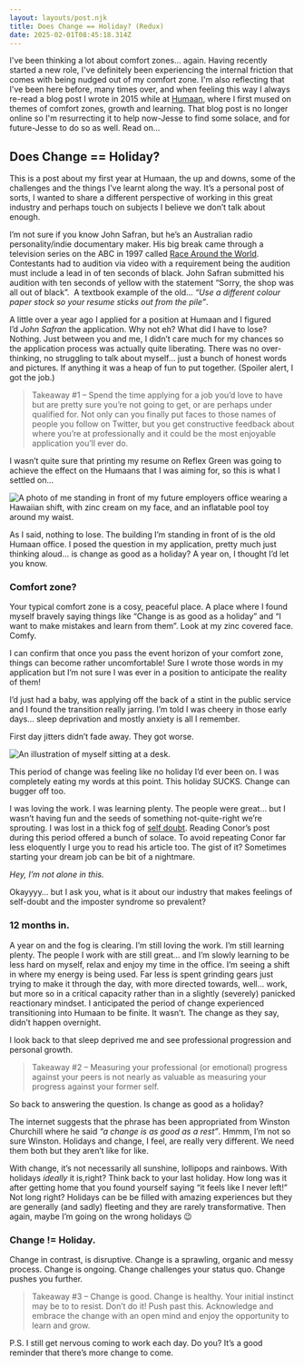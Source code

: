 ```yaml
---
layout: layouts/post.njk
title: Does Change == Holiday? (Redux)
date: 2025-02-01T08:45:18.314Z
---
```

I've been thinking a lot about comfort zones... again. Having recently started a new role, I've definitely been experiencing the internal friction that comes with being nudged out of my comfort zone. I'm also reflecting that I've been here before, many times over, and when feeling this way I always re-read a blog post I wrote in 2015 while at [Humaan](https://humaan.com/), where I first mused on themes of comfort zones, growth and learning. That blog post is no longer online so I'm resurrecting it to help now-Jesse to find some solace, and for future-Jesse to do so as well. Read on...

## Does Change == Holiday?

This is a post about my first year at Humaan, the up and downs, some of the challenges and the things I’ve learnt along the way. It’s a personal post of sorts, I wanted to share a different perspective of working in this great industry and perhaps touch on subjects I believe we don’t talk about enough.

I’m not sure if you know John Safran, but he’s an Australian radio personality/indie documentary maker. His big break came through a television series on the ABC in 1997 called [Race Around the World](https://www.youtube.com/watch?v=s4n3UpCIQ7o&ab_channel=RobertWood). Contestants had to audition via video with a requirement being the audition must include a lead in of ten seconds of black. John Safran submitted his audition with ten seconds of yellow with the statement “Sorry, the shop was all out of black”.  A textbook example of the old… *“Use a different colour paper stock so your resume sticks out from the pile”*.

A little over a year ago I applied for a position at Humaan and I figured I’d *John Safran* the application. Why not eh? What did I have to lose? Nothing. Just between you and me, I didn’t care much for my chances so the application process was actually quite liberating. There was no over-thinking, no struggling to talk about myself… just a bunch of honest words and pictures. If anything it was a heap of fun to put together. (Spoiler alert, I got the job.)

> Takeaway #1 – Spend the time applying for a job you’d love to have but are pretty sure you’re not going to get, or are perhaps under qualified for. Not only can you finally put faces to those names of people you follow on Twitter, but you get constructive feedback about where you’re at professionally and it could be the most enjoyable application you’ll ever do.

I wasn’t quite sure that printing my resume on Reflex Green was going to achieve the effect on the Humaans that I was aiming for, so this is what I settled on…

![A photo of me standing in front of my future employers office wearing a Hawaiian shift, with zinc cream on my face, and an inflatable pool toy around my waist. ](/images/change-v2.jpg "Hawaiian Shirt. Inflatable pool toy. Zinc cream. Suitcase. You can’t see it but I’m wearing flippers too.")

As I said, nothing to lose. The building I’m standing in front of is the old Humaan office. I posed the question in my application, pretty much just thinking aloud… is change as good as a holiday? A year on, I thought I’d let you know.

### Comfort zone?

Your typical comfort zone is a cosy, peaceful place. A place where I found myself bravely saying things like “Change is as good as a holiday” and “I want to make mistakes and learn from them”. Look at my zinc covered face. Comfy.

I can confirm that once you pass the event horizon of your comfort zone, things can become rather uncomfortable! Sure I wrote those words in my application but I’m not sure I was ever in a position to anticipate the reality of them!

I’d just had a baby, was applying off the back of a stint in the public service and I found the transition really jarring. I’m told I was cheery in those early days… sleep deprivation and mostly anxiety is all I remember.

First day jitters didn’t fade away. They got worse.

![An illustration of myself sitting at a desk.](/images/change-holiday.png "*I know nothing in comparison to these other Humaans. How did I even land this job? Was it just the Hawaiian shirt? Am I a gimmick hire? Aaaarrggh.")

This period of change was feeling like no holiday I’d ever been on. I was completely eating my words at this point. This holiday SUCKS. Change can bugger off too.

I was loving the work. I was learning plenty. The people were great… but I wasn’t having fun and the seeds of something not-quite-right we’re sprouting. I was lost in a thick fog of [self doubt](https://web.archive.org/web/20160301185213/https://signalvnoise.com/posts/3782-the-joy-and-a-good-dose-of-pain-of-my-first-few-months-at-basecamp "The joy (and a good dose of pain) of my first few months at Basecamp"). Reading Conor’s post during this period offered a bunch of solace. To avoid repeating Conor far less eloquently I urge you to read his article too. The gist of it? Sometimes starting your dream job can be bit of a nightmare.

*Hey, I’m not alone in this.* 

Okayyyy… but I ask you, what is it about our industry that makes feelings of self-doubt and the imposter syndrome so prevalent?

### 12 months in.

A year on and the fog is clearing. I’m still loving the work. I’m still learning plenty. The people I work with are still great… and I’m slowly learning to be less hard on myself, relax and enjoy my time in the office. I’m seeing a shift in where my energy is being used. Far less is spent grinding gears just trying to make it through the day, with more directed towards, well… work, but more so in a critical capacity rather than in a slightly (severely) panicked reactionary mindset. I anticipated the period of change experienced transitioning into Humaan to be finite. It wasn’t. The change as they say, didn’t happen overnight.

I look back to that sleep deprived me and see professional progression and personal growth.

> Takeaway #2 – Measuring your professional (or emotional) progress against your peers is not nearly as valuable as measuring your progress against your former self.

So back to answering the question. Is change as good as a holiday?

The internet suggests that the phrase has been appropriated from Winston Churchill where he said *“a change is as good as a rest”*. Hmmm, I’m not so sure Winston. Holidays and change, I feel, are really very different. We need them both but they aren’t like for like.

With change, it’s not necessarily all sunshine, lollipops and rainbows. With holidays *ideally* it is,right? Think back to your last holiday. How long was it after getting home that you found yourself saying “it feels like I never left!” Not long right? Holidays can be be filled with amazing experiences but they are generally (and sadly) fleeting and they are rarely transformative. Then again, maybe I’m going on the wrong holidays 😉

### Change != Holiday.

Change in contrast, is disruptive. Change is a sprawling, organic and messy process. Change is ongoing. Change challenges your status quo. Change pushes you further.

> Takeaway #3 – Change is good. Change is healthy. Your initial instinct may be to to resist. Don’t do it! Push past this. Acknowledge and embrace the change with an open mind and enjoy the opportunity to learn and grow. 

P.S. I still get nervous coming to work each day. Do you? It’s a good reminder that there’s more change to come.
